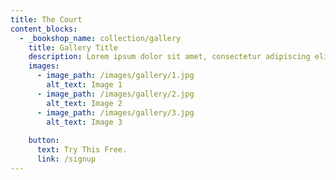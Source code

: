 ```yaml
---
title: The Court
content_blocks:
  - _bookshop_name: collection/gallery
    title: Gallery Title
    description: Lorem ipsum dolor sit amet, consectetur adipiscing elit. Donec fermentum tempor consectetur. Donec gravida nec quam sed venenatis. Ut mattis iaculis magna, quis commodo purus dictum non.
    images:
      - image_path: /images/gallery/1.jpg
        alt_text: Image 1
      - image_path: /images/gallery/2.jpg
        alt_text: Image 2
      - image_path: /images/gallery/3.jpg
        alt_text: Image 3
    
    button:
      text: Try This Free.
      link: /signup
---
```

